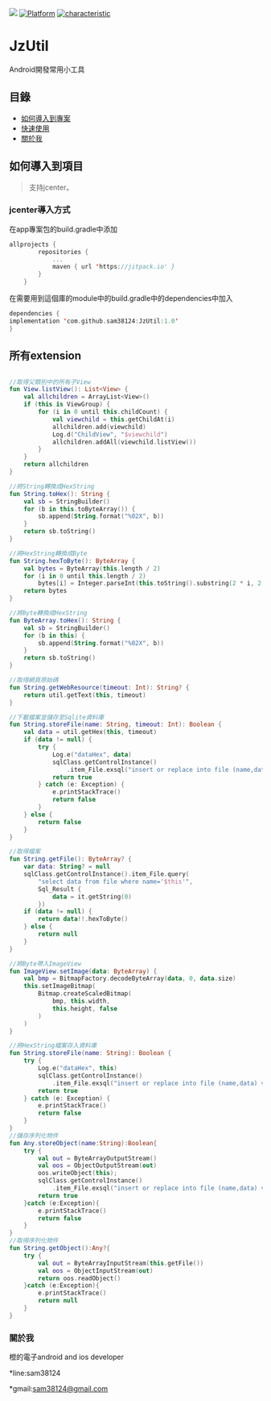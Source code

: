 [![](https://jitpack.io/v/sam38124/JzUtil.svg)](https://jitpack.io/#sam38124/JzUtil)
[![Platform](https://img.shields.io/badge/平台-%20Android%20-brightgreen.svg)](https://github.com/sam38124)
[![characteristic](https://img.shields.io/badge/特點-%20輕量級%20%7C%20簡單易用%20%20%7C%20穩定%20-brightgreen.svg)](https://github.com/sam38124)
# JzUtil
Android開發常用小工具
## 目錄
* [如何導入到專案](#Import)
* [快速使用](#Use)
* [關於我](#About)

<a name="Import"></a>
## 如何導入到項目
> 支持jcenter。 <br/>

### jcenter導入方式
在app專案包的build.gradle中添加
```kotlin
allprojects {
		repositories {
			...
			maven { url 'https://jitpack.io' }
		}
	}
```

在需要用到這個庫的module中的build.gradle中的dependencies中加入
```kotlin
dependencies {
implementation 'com.github.sam38124:JzUtil:1.0'
}
```
<a name="Use"></a>
## 所有extension
```kotlin

//取得父類別中的所有子View
fun View.listView(): List<View> {
    val allchildren = ArrayList<View>()
    if (this is ViewGroup) {
        for (i in 0 until this.childCount) {
            val viewchild = this.getChildAt(i)
            allchildren.add(viewchild)
            Log.d("ChildView", "$viewchild")
            allchildren.addAll(viewchild.listView())
        }
    }
    return allchildren
}

//將String轉換成HexString
fun String.toHex(): String {
    val sb = StringBuilder()
    for (b in this.toByteArray()) {
        sb.append(String.format("%02X", b))
    }
    return sb.toString()
}

//將HexString轉換成Byte
fun String.hexToByte(): ByteArray {
    val bytes = ByteArray(this.length / 2)
    for (i in 0 until this.length / 2)
        bytes[i] = Integer.parseInt(this.toString().substring(2 * i, 2 * i + 2), 16).toByte()
    return bytes
}

//將Byte轉換成HexString
fun ByteArray.toHex(): String {
    val sb = StringBuilder()
    for (b in this) {
        sb.append(String.format("%02X", b))
    }
    return sb.toString()
}

//取得網頁原始碼
fun String.getWebResource(timeout: Int): String? {
    return util.getText(this, timeout)
}

//下載檔案並儲存至Sqlite資料庫
fun String.storeFile(name: String, timeout: Int): Boolean {
    val data = util.getHex(this, timeout)
    if (data != null) {
        try {
            Log.e("dataHex", data)
            sqlClass.getControlInstance()
                .item_File.exsql("insert or replace into file (name,data) values ('$name','$data')")
            return true
        } catch (e: Exception) {
            e.printStackTrace()
            return false
        }
    } else {
        return false
    }
}

//取得檔案
fun String.getFile(): ByteArray? {
    var data: String? = null
    sqlClass.getControlInstance().item_File.query(
        "select data from file where name='$this'",
        Sql_Result {
            data = it.getString(0)
        })
    if (data != null) {
        return data!!.hexToByte()
    } else {
        return null
    }
}

//將Byte帶入ImageView
fun ImageView.setImage(data: ByteArray) {
    val bmp = BitmapFactory.decodeByteArray(data, 0, data.size)
    this.setImageBitmap(
        Bitmap.createScaledBitmap(
            bmp, this.width,
            this.height, false
        )
    )
}

//將HexString檔案存入資料庫
fun String.storeFile(name: String): Boolean {
    try {
        Log.e("dataHex", this)
        sqlClass.getControlInstance()
            .item_File.exsql("insert or replace into file (name,data) values ('$name','$this')")
        return true
    } catch (e: Exception) {
        e.printStackTrace()
        return false
    }
}
//儲存序列化物件
fun Any.storeObject(name:String):Boolean{
    try {
        val out = ByteArrayOutputStream()
        val oos = ObjectOutputStream(out)
        oos.writeObject(this);
        sqlClass.getControlInstance()
            .item_File.exsql("insert or replace into file (name,data) values ('$name','${out.toByteArray().toHex()}')")
        return true
    }catch (e:Exception){
        e.printStackTrace()
        return false
    }
}
//取得序列化物件
fun String.getObject():Any?{
    try {
        val out = ByteArrayInputStream(this.getFile())
        val oos = ObjectInputStream(out)
        return oos.readObject()
    }catch (e:Exception){
        e.printStackTrace()
        return null
    }
}

```

<a name="About"></a>
### 關於我
橙的電子android and ios developer

*line:sam38124

*gmail:sam38124@gmail.com

